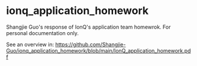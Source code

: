 # ionq_application_homework

Shangjie Guo's response of IonQ's application team homewrok. For personal documentation only.

See an overview in: https://github.com/Shangjie-Guo/ionq_application_homework/blob/main/IonQ_application_homework.pdf
